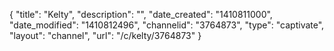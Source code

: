 {
    "title": "Kelty",
    "description": "",
    "date_created": "1410811000",
    "date_modified": "1410812496",
    "channelid": "3764873",
    "type": "captivate",
    "layout": "channel",
    "url": "\/c\/kelty\/3764873"
}